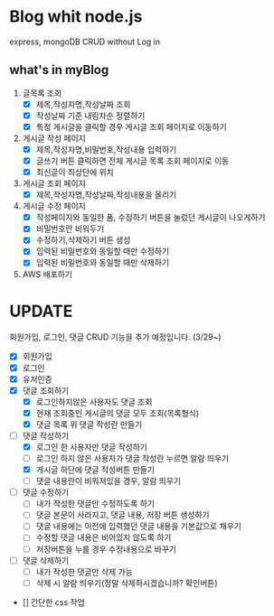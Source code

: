 # Blog whit node.js

express, mongoDB
CRUD
without Log in 

## what's in myBlog
1. 글목록 조회 
   - [x] 제목,작성자명,작성날짜 조회 
   - [x] 작성날짜 기준 내림차순 정렬하기  
   - [x] 특정 게시글을 클릭할 경우 게시글 조회 페이지로 이동하기
2. 게시글 작성 페이지
   - [x] 제목,작성자명,비밀번호,작성내용 입력하기 
   - [x] 글쓰기 버튼 클릭하면 전체 게시글 목록 조회 페이지로 이동
   - [x] 최신글이 최상단에 위치
3. 게시글 조회 페이지
   - [x] 제목,작성자명,작성날짜,작성내용을 올리기
4. 게시글 수정 페이지
   - [x] 작성페이지와 동일한 폼, 수정하기 버튼을 눌렀던 게시글이 나오게하기
   - [x] 비밀번호란 비워두기
   - [x] 수정하기,삭제하기 버튼 생성
   - [x] 입력된 비밀번호와 동일할 때만 수정하기
   - [x] 입력된 비밀번호와 동일할 때만 삭제하기
5. AWS 배포하기

# UPDATE

회원가입, 로그인, 댓글 CRUD 기능을 추가 예정입니다. (3/29~)

   - [x] 회원가입
   - [x] 로그인
   - [x] 유저인증
   - [x] 댓글 조회하기
     - [x] 로그인하지않은 사용자도 댓글 조회
     - [x] 현재 조회중인 게시글의 댓글 모두 조회(목록형식)
     - [x] 댓글 목록 위 댓글 작성란 만들기 
   - [ ] 댓글 작성하기
     - [x] 로그인 한 사용자만 댓글 작성하기
     - [ ] 로그인 하지 않은 사용자가 댓글 작성란 누르면 알람 띄우기
     - [x] 게시글 하단에 댓글 작성버튼 만들기
     - [ ] 댓글 내용란이 비워져있을 경우, 알람 띄우기
   - [ ] 댓글 수정하기
     - [ ] 내가 작성한 댓글만 수정하도록 하기
     - [ ] 댓글 본문이 사라지고, 댓글 내용, 저장 버튼 생성하기
     - [ ] 댓글 내용에는 이전에 입력했던 댓글 내용을 기본값으로 채우기
     - [ ] 수정할 댓글 내용은 비어있지 않도록 하기
     - [ ] 저장버튼을 누를 경우 수정내용으로 바꾸기
   - [ ] 댓글 삭제하기
     - [ ] 내가 작성한 댓글만 삭제 가능
     - [ ] 삭제 시 알람 띄우기(정말 삭제하시겠습니까? 확인버튼)
   - [] 간단한 css 작업